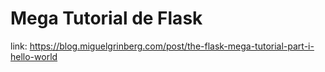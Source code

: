 # Mega Tutorial de Flask

link: https://blog.miguelgrinberg.com/post/the-flask-mega-tutorial-part-i-hello-world
